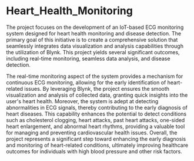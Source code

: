 # Heart_Health_Monitoring
The project focuses on the development of an IoT-based ECG monitoring system designed for heart health monitoring and disease detection. The primary goal of this initiative is to create a comprehensive solution that seamlessly integrates data visualization and analysis capabilities through the utilization of Blynk. This project yields several significant outcomes, including real-time monitoring, seamless data analysis, and disease detection.

The real-time monitoring aspect of the system provides a mechanism for continuous ECG monitoring, allowing for the early identification of heart-related issues. By leveraging Blynk, the project ensures the smooth visualization and analysis of collected data, granting quick insights into the user's heart health. Moreover, the system is adept at detecting abnormalities in ECG signals, thereby contributing to the early diagnosis of heart diseases. This capability enhances the potential to detect conditions such as cholesterol clogging, heart attacks, past heart attacks, one-sided heart enlargement, and abnormal heart rhythms, providing a valuable tool for managing and preventing cardiovascular health issues. Overall, the project represents a significant step toward enhancing the early diagnosis and monitoring of heart-related conditions, ultimately improving healthcare outcomes for individuals with high blood pressure and other risk factors.
